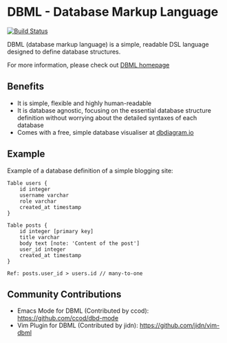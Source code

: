 # DBML - Database Markup Language

[![Build Status](https://travis-ci.org/holistics/dbml.svg?branch=master)](https://travis-ci.org/holistics/dbml)


DBML (database markup language) is a simple, readable DSL language designed to define database structures.

For more information, please check out [DBML homepage](https://dbml.org)

## Benefits

- It is simple, flexible and highly human-readable
- It is database agnostic, focusing on the essential database structure definition without worrying about the detailed syntaxes of each database
- Comes with a free, simple database visualiser at [dbdiagram.io](http://dbdiagram.io)

## Example

Example of a database definition of a simple blogging site:

    Table users {
        id integer
        username varchar
        role varchar
        created_at timestamp
    }

    Table posts {
        id integer [primary key]
        title varchar
        body text [note: 'Content of the post']
        user_id integer
        created_at timestamp
    }

    Ref: posts.user_id > users.id // many-to-one

## Community Contributions

* Emacs Mode for DBML (Contributed by ccod): https://github.com/ccod/dbd-mode
* Vim Plugin for DBML (Contributed by jidn): https://github.com/jidn/vim-dbml
